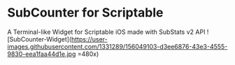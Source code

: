# SubCounter for Scriptable
A Terminal-like Widget for Scriptable iOS made with SubStats v2 API
![SubCounter-Widget](https://user-images.githubusercontent.com/1331289/156049103-d3ee6876-43e3-4555-9830-eea1faa44d1e.jpg =480x)
